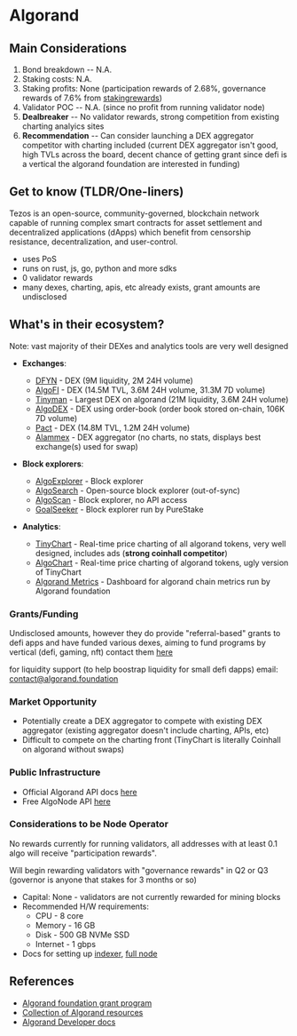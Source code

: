 # Algorand

## Main Considerations

1. Bond breakdown -- N.A.
2. Staking costs: N.A.
3. Staking profits: None (participation rewards of 2.68%, governance rewards of 7.6% from [stakingrewards](https://www.stakingrewards.com/earn/algorand/))
4. Validator POC -- N.A. (since no profit from running validator node)
5. **Dealbreaker** -- No validator rewards, strong competition from existing charting analyics sites
6. **Recommendation** -- Can consider launching a DEX aggregator competitor with charting included (current DEX aggregator isn't good, high TVLs across the board, decent chance of getting grant since defi is a vertical the algorand foundation are interested in funding)

## Get to know (TLDR/One-liners)

Tezos is an open-source, community-governed, blockchain network capable of running complex smart contracts for asset settlement and decentralized applications (dApps) which benefit from censorship resistance, decentralization, and user-control.

- uses PoS
- runs on rust, js, go, python and more sdks
- 0 validator rewards
- many dexes, charting, apis, etc already exists, grant amounts are undisclosed

## What's in their ecosystem?

Note: vast majority of their DEXes and analytics tools are very well designed

- **Exchanges**:

  - [DFYN](https://exchange.dfyn.network/) - DEX (9M liquidity, 2M 24H volume)
  - [AlgoFI](https://app.algofi.org/) - DEX (14.5M TVL, 3.6M 24H volume, 31.3M 7D volume)
  - [Tinyman](https://app.tinyman.org/) - Largest DEX on algorand (21M liquidity, 3.6M 24H volume)
  - [AlgoDEX](https://app.algodex.com/trade/31566704) - DEX using order-book (order book stored on-chain, 106K 7D volume)
  - [Pact](https://app.pact.fi/) - DEX (14.8M TVL, 1.2M 24H volume)
  - [Alammex](https://app.alammex.com/) - DEX aggregator (no charts, no stats, displays best exchange(s) used for swap)

- **Block explorers**:

  - [AlgoExplorer](https://algoexplorer.io/) - Block explorer
  - [AlgoSearch](https://algosearch.io/) - Open-source block explorer (out-of-sync)
  - [AlgoScan](https://algoscan.app/) - Block explorer, no API access
  - [GoalSeeker](https://goalseeker.purestake.io/algorand/mainnet) - Block explorer run by PureStake

- **Analytics**:
  - [TinyChart](https://tinychart.org/) - Real-time price charting of all algorand tokens, very well designed, includes ads (**strong coinhall competitor**)
  - [AlgoChart](https://algocharts.net/) - Real-time price charting of algorand tokens, ugly version of TinyChart
  - [Algorand Metrics](https://metrics.algorand.org/) - Dashboard for algorand chain metrics run by Algorand foundation

### Grants/Funding

Undisclosed amounts, however they do provide "referral-based" grants to defi apps and have funded various dexes, aiming to fund programs by vertical (defi, gaming, nft) contact them [here](https://algorand.foundation/contact)

for liquidity support (to help boostrap liquidity for small defi dapps) email: contact@algorand.foundation

### Market Opportunity

- Potentially create a DEX aggregator to compete with existing DEX aggregator (existing aggregator doesn't include charting, APIs, etc)
- Difficult to compete on the charting front (TinyChart is literally Coinhall on algorand without swaps)

### Public Infrastructure

- Official Algorand API docs [here](https://developer.algorand.org/docs/rest-apis/restendpoints/)
- Free AlgoNode API [here](https://algonode.io/api/)

### Considerations to be Node Operator

No rewards currently for running validators, all addresses with at least 0.1 algo will receive "participation rewards".

Will begin rewarding validators with "governance rewards" in Q2 or Q3 (governor is anyone that stakes for 3 months or so)

- Capital: None - validators are not currently rewarded for mining blocks
- Recommended H/W requirements:
  - CPU - 8 core
  - Memory - 16 GB
  - Disk - 500 GB NVMe SSD
  - Internet - 1 gbps
- Docs for setting up [indexer](https://developer.algorand.org/docs/run-a-node/setup/indexer/), [full node](https://developer.algorand.org/docs/run-a-node/setup/install/)

## References

- [Algorand foundation grant program](https://algorand.foundation/grants-program)
- [Collection of Algorand resources](https://github.com/aorumbayev/awesome-algorand)
- [Algorand Developer docs](https://developer.algorand.org/docs/)
